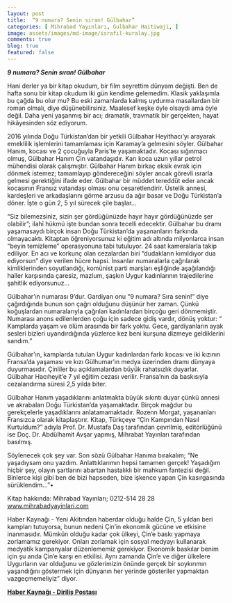 ```yaml
---
layout: post
title:  “9 numara? Senin sıran! Gülbahar”
categories: [ Mihrabad Yayınları, Gulbahar Haitiwaji, ]
image: assets/images/md-image/israfil-kuralay.jpg
comments: true
blog: true
featured: false
---
```

***9 numara? Senin sıran! Gülbahar***

Hani derler ya bir kitap okudum, bir film seyrettim dünyam değişti. Ben de hafta sonu bir kitap okudum iki gün kendime gelemedim. Klasik yaklaşımla bu çağda bu olur mu? Bu eski zamanlarda kalmış uydurma masallardan bir roman olmalı, diye düşünebilirsiniz. Maalesef keşke öyle olsaydı ama öyle değil. Daha yeni yaşanmış bir acı; dramatik, travmatik bir gerçekten, hayat hikâyesinden söz ediyorum.

2016 yılında Doğu Türkistan’dan bir yetkili Gülbahar Heyithacı’yı arayarak emeklilik işlemlerini tamamlaması için Karamay’a gelmesini söyler. Gülbahar Hanım, kocası ve 2 çocuğuyla Paris’te yaşamaktadır. Kocası sığınmacı olmuş, Gülbahar Hanım Çin vatandaşıdır. Karı koca uzun yıllar petrol mühendisi olarak çalışmıştır. Gülbahar Hanım birkaç eksik evrak için dönmek istemez; tamamlayıp göndereceğini söyler ancak görevli ısrarla gelmesi gerektiğini ifade eder. Gülbahar bir müddet tereddüt eder ancak kocasının Fransız vatandaşı olması onu cesaretlendirir. Üstelik annesi, kardeşleri ve arkadaşlarını görme arzusu da ağır basar ve Doğu Türkistan’a döner. İşte o gün 2, 5 yıl sürecek çile başlar…

“Siz bilemezsiniz, sizin şer gördüğünüzde hayır hayır gördüğünüzde şer olabilir”; ilahî hükmü işte bundan sonra tecelli edecektir. Gülbahar bu dramı yaşamasaydı birçok insan Doğu Türkistan’da yaşananların farkında olmayacaktı. Kitaptan öğreniyorsunuz ki eğitim adı altında milyonlarca insan “beyin temizleme” operasyonuna tabi tutuluyor. 24 saat kameralarla takip ediliyor. En acı ve korkunç olan cezalardan biri “dudakların kımıldıyor dua ediyorsun” diye verilen hücre hapsi. İnsanlar numaralarla çağrılarak kimliklerinden soyutlandığı, komünist parti marşları eşliğinde aşağılandığı haller karşısında çaresiz, mazlum, şaşkın Uygur kadınlarının trajedilerine şahitlik ediyorsunuz…

Gülbahar’ın numarası 9’dur. Gardiyan onu “9 numara? Sıra senin!” diye çağırdığında bunun son çağrı olduğunu düşünür her zaman. Çünkü koğuşlardan numaralarıyla çağrılan kadınlardan birçoğu geri dönmemiştir. Numarası anons edilenlerden çoğu için sadece gidiş vardır, dönüş yoktur: “ Kamplarda yaşam ve ölüm arasında bir fark yoktu. Gece, gardiyanların ayak sesleri bizleri uyandırdığında yüzlerce kez beni kurşuna dizmeye geldiklerini sandım.”

Gülbahar’ın, kamplarda tutulan Uygur kadınlardan farkı kocası ve iki kızının Fransa’da yaşaması ve kızı Gülhumar’ın medya üzerinden dramı dünyaya duyurmasıdır. Çinliler bu açıklamalardan büyük rahatsızlık duyarlar. Gülbahar Hacıheyit’e 7 yıl eğitim cezası verilir. Fransa’nın da baskısıyla cezalandırma süresi 2,5 yılda biter.

Gülbahar Hanım yaşadıklarını anlatmakta büyük sıkıntı duyar çünkü annesi ve akrabaları Doğu Türkistan’da yaşamaktadır. Birçok mağdur bu gerekçelerle yaşadıklarını anlatamamaktadır. Rozenn Morgat, yaşananları Fransızca olarak kitaplaştırır. Kitap, Türkçeye “Çin Kampından Nasıl Kurtuldum?” adıyla Prof. Dr. Mustafa Daş tarafından çevrilmiş, editörlüğünü ise Doç. Dr. Abdülhamit Avşar yapmış, Mihrabat Yayınları tarafından basılmış.

Söylenecek çok şey var. Son sözü Gülbahar Hanıma bırakalım; “Ne yaşadıysam onu yazdım. Anlattıklarımın hepsi tamamen gerçek! Yaşadığım hiçbir şey, olayın şartlarını abartan hastalıklı bir mahkum fantezisi değil. Binlerce kişi gibi ben de bizi hapseden, bize işkence yapan Çin kasırgasında sürüklendim…”•

Kitap hakkında: Mihrabad Yayınları; 0212-514 28 28 www.mihrabadyayinlari.com

Haber Kaynağı - Yeni Akitından haberdar olduğu halde Çin, 5 yıldan beri kampları tutuyorsa, bunun nedeni Çin’in ekonomik gücüne ve etkisine inanmasıdır. Mümkün olduğu kadar çok ülkeyi, Çin’e baskı yapmaya zorlamamız gerekiyor. Onları zorlamak için sosyal medyayı kullanarak medyatik kampanyalar düzenlememiz gerekiyor. Ekonomik baskılar benim için şu anda Çin’e karşı en etkilisi. Aynı zamanda Çin’e ve diğer ülkelere Uygurların var olduğunu ve gözlerimizin önünde gerçek bir soykırımın yaşandığını göstermek için dünyanın her yerinde gösteriler yapmaktan vazgeçmemeliyiz” diyor.

**[Haber Kaynağı - Diriliş Postası](https://www.dirilispostasi.com/makale/7597921/israfil-kuralay/9-numara-senin-siran-gulbahar)**
